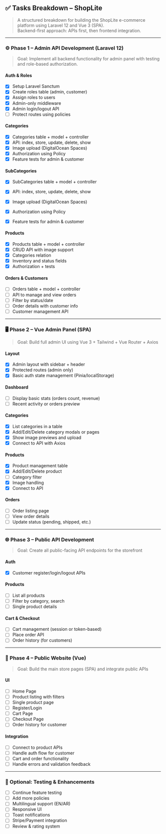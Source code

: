 ## ✅ Tasks Breakdown – ShopLite

> A structured breakdown for building the ShopLite e-commerce platform using Laravel 12 and Vue 3 (SPA).  
> Backend-first approach: APIs first, then frontend integration.

---

### ⚙️ Phase 1 – Admin API Development (Laravel 12)

> Goal: Implement all backend functionality for admin panel with testing and role-based authorization.

#### Auth & Roles
- [x] Setup Laravel Sanctum
- [x] Create roles table (admin, customer)
- [x] Assign roles to users
- [x] Admin-only middleware
- [x] Admin login/logout API
- [ ] Protect routes using policies

#### Categories
- [x] Categories table + model + controller
- [x] API: index, store, update, delete, show
- [x] Image upload (DigitalOcean Spaces)
- [x] Authorization using Policy
- [x] Feature tests for admin & customer

#### SubCategories
- [x] SubCategories table + model + controller
- [x] API: index, store, update, delete, show
- [x] Image upload (DigitalOcean Spaces)
- [x] Authorization using Policy
- [x] Feature tests for admin & customer


#### Products
- [x] Products table + model + controller
- [x] CRUD API with image support
- [x] Categories relation
- [x] Inventory and status fields
- [x] Authorization + tests

#### Orders & Customers
- [ ] Orders table + model + controller
- [ ] API to manage and view orders
- [ ] Filter by status/date
- [ ] Order details with customer info
- [ ] Customer management API

---

### 🖥️ Phase 2 – Vue Admin Panel (SPA)

> Goal: Build full admin UI using Vue 3 + Tailwind + Vue Router + Axios

#### Layout
- [x] Admin layout with sidebar + header
- [x] Protected routes (admin only)
- [x] Basic auth state management (Pinia/localStorage)

#### Dashboard
- [ ] Display basic stats (orders count, revenue)
- [ ] Recent activity or orders preview

#### Categories
- [x] List categories in a table
- [x] Add/Edit/Delete category modals or pages
- [x] Show image previews and upload
- [x] Connect to API with Axios

#### Products
- [x] Product management table
- [x] Add/Edit/Delete product
- [ ] Category filter
- [x] Image handling
- [x] Connect to API

#### Orders
- [ ] Order listing page
- [ ] View order details
- [ ] Update status (pending, shipped, etc.)

---

### 🌐 Phase 3 – Public API Development

> Goal: Create all public-facing API endpoints for the storefront

#### Auth
- [x] Customer register/login/logout APIs

#### Products
- [ ] List all products
- [ ] Filter by category, search
- [ ] Single product details

#### Cart & Checkout
- [ ] Cart management (session or token-based)
- [ ] Place order API
- [ ] Order history (for customers)

---

### 🎨 Phase 4 – Public Website (Vue)

> Goal: Build the main store pages (SPA) and integrate public APIs

#### UI
- [ ] Home Page
- [ ] Product listing with filters
- [ ] Single product page
- [ ] Register/Login
- [ ] Cart Page
- [ ] Checkout Page
- [ ] Order history for customer

#### Integration
- [ ] Connect to product APIs
- [ ] Handle auth flow for customer
- [ ] Cart and order functionality
- [ ] Handle errors and validation feedback

---

### 🧪 Optional: Testing & Enhancements

- [ ] Continue feature testing
- [ ] Add more policies
- [ ] Multilingual support (EN/AR)
- [ ] Responsive UI
- [ ] Toast notifications
- [ ] Stripe/Payment integration
- [ ] Review & rating system